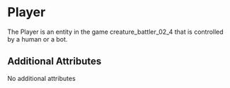 # Player

The Player is an entity in the game creature_battler_02_4 that is controlled by a human or a bot. 

## Additional Attributes

No additional attributes
